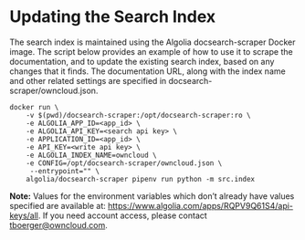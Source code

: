 # Updating the Search Index

The search index is maintained using the Algolia docsearch-scraper Docker image.
The script below provides an example of how to use it to scrape the documentation, and to update the existing search index, based on any changes that it finds.
The documentation URL, along with the index name and other related settings are specified in docsearch-scraper/owncloud.json.

```
docker run \
    -v $(pwd)/docsearch-scraper:/opt/docsearch-scraper:ro \
    -e ALGOLIA_APP_ID=<app_id> \
    -e ALGOLIA_API_KEY=<search api key> \
    -e APPLICATION_ID=<app_id> \
    -e API_KEY=<write api key> \
    -e ALGOLIA_INDEX_NAME=owncloud \
    -e CONFIG=/opt/docsearch-scraper/owncloud.json \
     --entrypoint="" \
    algolia/docsearch-scraper pipenv run python -m src.index
```

**Note:** Values for the environment variables which don’t already have values specified are available at: https://www.algolia.com/apps/RQPV9Q61S4/api-keys/all.
If you need account access, please contact tboerger@owncloud.com.
